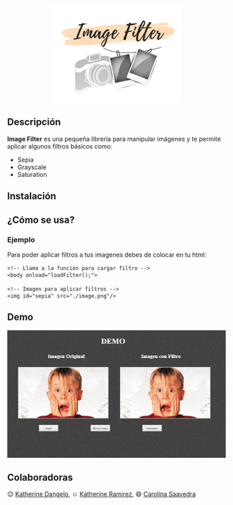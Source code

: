<p align="center">
  <img src="assets/demo/images/logo.png"/>
</p>

## Descripción

**Image Filter** es una pequeña librería para manipular imágenes y te permite aplicar algunos filtros básicos como: 
- Sepia 
- Grayscale
- Saturation

## Instalación

## ¿Cómo se usa?
### Ejemplo

Para poder aplicar filtros a tus imagenes debes de colocar en tu html:

```
<!-- Llama a la función para cargar filtro -->
<body onload="loadFilter();">

<!-- Imagen para aplicar filtros -->
<img id="sepia" src="./image.png"/>
```
## Demo
![Demo](assets/demo/images/gif-imgFilter.gif)

## Colaboradoras

:wink: [Katherine Dangelo](https://github.com/Kdangelo),
:relaxed: [Katherine Ramirez](https://github.com/katherineRamirez),
:smile: [Carolina Saavedra](https://github.com/saahub)


